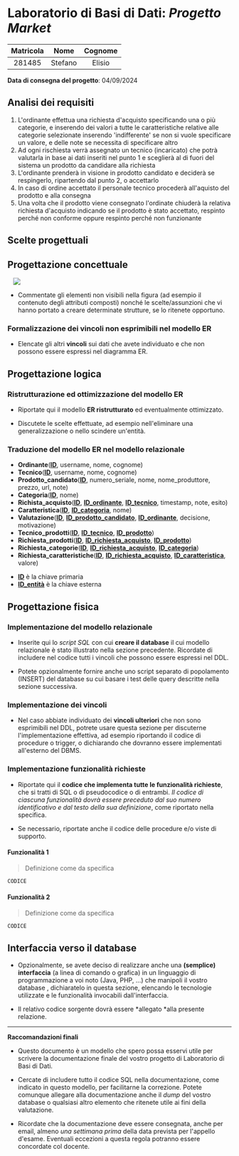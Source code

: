 # Laboratorio di Basi di Dati:  *Progetto Market*

| Matricola | Nome | Cognome |
|:---------:|:----:|:-------:|
| 281485 | Stefano | Elisio |                        

**Data di consegna del progetto**: 04/09/2024

## Analisi dei requisiti

1. L'ordinante effettua una richiesta d'acquisto specificando una o più categorie, e inserendo dei valori a tutte le caratteristiche relative alle categorie selezionate inserendo 'indifferente' se non si vuole specificare un valore, e delle note se necessita di specificare altro
2. Ad ogni rischiesta verrà assegnato un tecnico (incaricato) che potrà valutarla in base ai dati inseriti nel punto 1 e sceglierà al di fuori del sistema un prodotto da candidare alla richiesta
3. L'ordinante prenderà in visione in prodotto candidato e deciderà se respingerlo, ripartendo dal punto 2, o accettarlo
4. In caso di ordine accettato il personale tecnico procederà all'aquisto del prodotto e alla consegna
5. Una volta che il prodotto viene consegnato l'ordinate chiuderà la relativa richiesta d'acquisto indicando se il prodotto è stato accettato, respinto perché non conforme oppure respinto perché non funzionante

## Scelte progettuali 


## Progettazione concettuale

<img src="assets/Diagramma ER concettuale" style="margin-left: 13px">

- Commentate gli elementi non visibili nella figura (ad esempio il contenuto degli attributi composti) nonché le scelte/assunzioni che vi hanno portato a creare determinate strutture, se lo ritenete opportuno.

### Formalizzazione dei vincoli non esprimibili nel modello ER

- Elencate gli altri **vincoli** sui dati che avete individuato e che non possono essere espressi nel diagramma ER.

## Progettazione logica

### Ristrutturazione ed ottimizzazione del modello ER

- Riportate qui il modello **ER ristrutturato** ed eventualmente ottimizzato. 

- Discutete le scelte effettuate, ad esempio nell'eliminare una generalizzazione o nello scindere un'entità.

### Traduzione del modello ER nel modello relazionale

* **Ordinante**(**<ins>ID</ins>**, username, nome, cognome)
* **Tecnico**(**<ins>ID</ins>**, username, nome, cognome)
* **Prodotto_candidato**(**<ins>ID</ins>**, numero_seriale, nome, nome_produttore, prezzo, url, note)
* **Categoria**(**<ins>ID</ins>**, nome)
* **Richista_acquisto**(**<ins>ID</ins>**, **<ins>ID_ordinante</ins>**, **<ins>ID_tecnico</ins>**, timestamp, note, esito)
* **Caratteristica**(**<ins>ID</ins>**, **<ins>ID_categoria</ins>**, nome)
* **Valutazione**(**<ins>ID</ins>**, **<ins>ID_prodotto_candidato</ins>**, **<ins>ID_ordinante</ins>**, decisione, motivazione)
* **Tecnico_prodotti**(**<ins>ID</ins>**, **<ins>ID_tecnico</ins>**, **<ins>ID_prodotto</ins>**)
* **Richiesta_prodotti**(**<ins>ID</ins>**, **<ins>ID_richiesta_acquisto</ins>**, **<ins>ID_prodotto</ins>**)
* **Richiesta_categorie**(**<ins>ID</ins>**, **<ins>ID_richiesta_acquisto</ins>**, **<ins>ID_categoria</ins>**)
* **Richiesta_caratteristiche**(**<ins>ID</ins>**, **<ins>ID_richiesta_acquisto</ins>**, **<ins>ID_caratteristica</ins>**, valore)

- **<ins>ID</ins>** è la chiave primaria
- **<ins>ID_entità</ins>** è la chiave esterna

## Progettazione fisica

### Implementazione del modello relazionale

- Inserite qui lo *script SQL* con cui **creare il database** il cui modello relazionale è stato illustrato nella sezione precedente. Ricordate di includere nel codice tutti
  i vincoli che possono essere espressi nel DDL. 

- Potete opzionalmente fornire anche uno script separato di popolamento (INSERT) del database su cui basare i test delle query descritte nella sezione successiva.

### Implementazione dei vincoli

- Nel caso abbiate individuato dei **vincoli ulteriori** che non sono esprimibili nel DDL, potrete usare questa sezione per discuterne l'implementazione effettiva, ad esempio riportando il codice di procedure o trigger, o dichiarando che dovranno essere implementati all'esterno del DBMS.

### Implementazione funzionalità richieste

- Riportate qui il **codice che implementa tutte le funzionalità richieste**, che si tratti di SQL o di pseudocodice o di entrambi. *Il codice di ciascuna funzionalità dovrà essere preceduto dal suo numero identificativo e dal testo della sua definizione*, come riportato nella specifica.

- Se necessario, riportate anche il codice delle procedure e/o viste di supporto.

#### Funzionalità 1

> Definizione come da specifica

```sql
CODICE
```

#### Funzionalità 2

> Definizione come da specifica

```sql
CODICE
```

## Interfaccia verso il database

- Opzionalmente, se avete deciso di realizzare anche una **(semplice) interfaccia** (a linea di comando o grafica) in un linguaggio di programmazione a voi noto (Java, PHP, ...) che manipoli il vostro database , dichiaratelo in questa sezione, elencando
  le tecnologie utilizzate e le funzionalità invocabili dall'interfaccia. 

- Il relativo codice sorgente dovrà essere *allegato *alla presente relazione.

-----

**Raccomandazioni finali**

- Questo documento è un modello che spero possa esservi utile per scrivere la documentazione finale del vostro progetto di Laboratorio di Basi di Dati.

- Cercate di includere tutto il codice SQL nella documentazione, come indicato in questo modello, per facilitarne la correzione. Potete comunque allegare alla documentazione anche il *dump* del vostro database o qualsiasi altro elemento che ritenete utile ai fini della valutazione.

- Ricordate che la documentazione deve essere consegnata, anche per email, almeno *una settimana prima* della data prevista per l'appello d'esame. Eventuali eccezioni a questa regola potranno essere concordate col docente.

